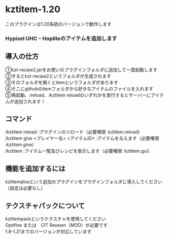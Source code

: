 # kztitem-1.20
このプラグインは1.20系統のバージョンで動作します
### Hypixel UHC・Hopliteのアイテムを追加します

## 導入の仕方
①kzt-recipe2.jarをお使いのプラグインフォルダに追加して一度起動します<br>
②するとkzt-recipe2というフォルダが生成されます<br>
③そのフォルダを開くとitemというフォルダがあります<br>
④そこにgithubのitemフォルダから好きなアイテムのファイルを入れます<br>
⑤再起動、/reload、/kztitem reloadのいずれかを実行するとサーバーにアイテムが追加されます！

## コマンド
/kztitem reload :プラグインのリロード（必要権限 :kztitem.reload）<br>
/kztitem give <プレイヤー名> <アイテムID> :アイテムを与えます（必要権限 :kztitem.give）<br>
/kztitem :アイテム一覧及びレシピを表示します（必要権限 :kztitem.gui）

## 機能を追加するには
kztitemplusという追加のプラグインをプラグインフォルダに導入してください（設定は必要なし）

## テクスチャパックについて
kztitempackというテクスチャを使用してください<br>
Optifine または　CIT Resewn（MOD）が必要です<br>
1.8-1.21までのバージョンが対応しています
